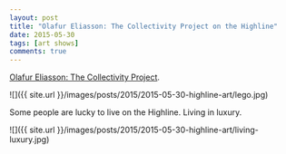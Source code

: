 ```yaml
---
layout: post
title: "Olafur Eliasson: The Collectivity Project on the Highline"
date: 2015-05-30
tags: [art shows]
comments: true
---
```

[Olafur Eliasson: The Collectivity Project](http://art.thehighline.org/project/olafureliasson).

![]({{ site.url }}/images/posts/2015/2015-05-30-highline-art/lego.jpg)

Some people are lucky to live on the Highline. Living in luxury.

![]({{ site.url }}/images/posts/2015/2015-05-30-highline-art/living-luxury.jpg)

